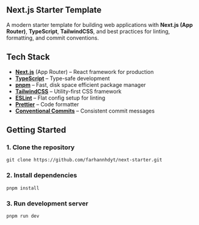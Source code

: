 ## Next.js Starter Template

A modern starter template for building web applications with **Next.js (App Router)**, **TypeScript**, **TailwindCSS**, and best practices for linting, formatting, and commit conventions.

## Tech Stack

- **[Next.js](https://nextjs.org/)** (App Router) – React framework for production
- **[TypeScript](https://www.typescriptlang.org/)** – Type-safe development
- **[pnpm](https://pnpm.io/)** – Fast, disk space efficient package manager
- **[TailwindCSS](https://tailwindcss.com/)** – Utility-first CSS framework
- **[ESLint](https://eslint.org/)** – Flat config setup for linting
- **[Prettier](https://prettier.io/)** – Code formatter
- **[Conventional Commits](https://www.conventionalcommits.org/)** – Consistent commit messages

## Getting Started

### 1. Clone the repository

```
git clone https://github.com/farhannhdyt/next-starter.git
```

### 2. Install dependencies

```
pnpm install
```

### 3. Run development server

```
pnpm run dev
```
